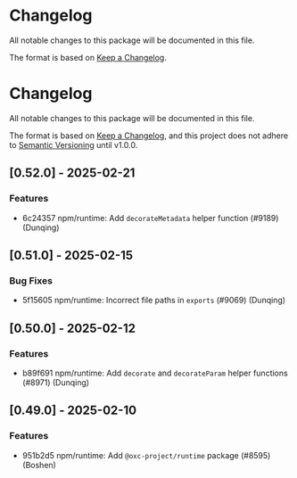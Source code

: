 # Changelog

All notable changes to this package will be documented in this file.

The format is based on [Keep a Changelog](https://keepachangelog.com/en/1.0.0).



# Changelog

All notable changes to this package will be documented in this file.

The format is based on [Keep a Changelog](https://keepachangelog.com/en/1.0.0/), and this project does not adhere to [Semantic Versioning](https://semver.org/spec/v2.0.0.html) until v1.0.0.

## [0.52.0] - 2025-02-21

### Features

- 6c24357 npm/runtime: Add `decorateMetadata` helper function (#9189) (Dunqing)

## [0.51.0] - 2025-02-15

### Bug Fixes

- 5f15605 npm/runtime: Incorrect file paths in `exports` (#9069) (Dunqing)

## [0.50.0] - 2025-02-12

### Features

- b89f691 npm/runtime: Add `decorate` and `decorateParam` helper functions (#8971) (Dunqing)

## [0.49.0] - 2025-02-10

### Features

- 951b2d5 npm/runtime: Add `@oxc-project/runtime` package (#8595) (Boshen)

